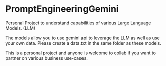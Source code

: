# PromptEngineeringGemini
Personal Project to understand capabilities of various Large Language Models. (LLM)

The models allow you to use gemini api to leverage the LLM as well as use your own data. Please create a data.txt in the same folder as these models. 

This is a personal project and anyone is welcome to collab if you want to partner on various business use-cases.
